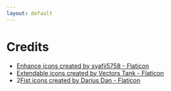 ```yaml
---
layout: default
---
```

# Credits
* <a href="https://www.flaticon.com/free-icons/enhance" title="enhance icons">Enhance icons created by syafii5758 - Flaticon</a>
* <a href="https://www.flaticon.com/free-icons/extendable" title="extendable icons">Extendable icons created by Vectors Tank - Flaticon</a>
* 2<a href="https://www.flaticon.com/free-icons/fist" title="fist icons">Fist icons created by Darius Dan - Flaticon</a>
